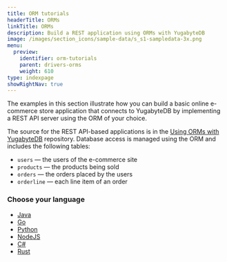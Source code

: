 ```yaml
---
title: ORM tutorials
headerTitle: ORMs
linkTitle: ORMs
description: Build a REST application using ORMs with YugabyteDB
image: /images/section_icons/sample-data/s_s1-sampledata-3x.png
menu:
  preview:
    identifier: orm-tutorials
    parent: drivers-orms
    weight: 610
type: indexpage
showRightNav: true
---
```


The examples in this section illustrate how you can build a basic online e-commerce store application that connects to YugabyteDB by implementing a REST API server using the ORM of your choice.

The source for the REST API-based applications is in the [Using ORMs with YugabyteDB](https://github.com/yugabyte/orm-examples/tree/master) repository. Database access is managed using the ORM and includes the following tables:

- `users` — the users of the e-commerce site
- `products` — the products being sold
- `orders` — the orders placed by the users
- `orderline` — each line item of an order

### Choose your language

<ul class="nav yb-pills">

  <li>
    <a href="ysql-hibernate/" class="orange">
      <i class="fa-brands fa-java"></i>
      Java
    </a>
  </li>

  <li>
    <a href="ysql-pg/" class="orange">
      <i class="fa-brands fa-golang"></i>
      Go
    </a>
  </li>

  <li>
    <a href="ysql-sqlalchemy/" class="orange">
      <i class="fa-brands fa-python"></i>
      Python
    </a>
  </li>

  <li>
    <a href="ysql-sequelize/" class="orange">
      <i class="fa-brands fa-node-js"></i>
      NodeJS
    </a>
  </li>

  <li>
    <a href="ysql-entity-framework/" class="orange">
      <i class="icon-csharp"></i>
      C#
    </a>
  </li>

  <li>
    <a href="ysql-diesel/" class="orange">
      <i class="fa-brands fa-rust"></i>
      Rust
    </a>
  </li>
</ul>
